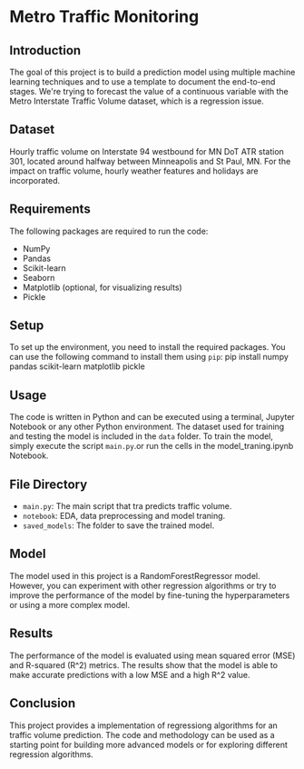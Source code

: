 # Metro Traffic Monitoring

## Introduction

The goal of this project is to build a prediction model using multiple machine learning
techniques and to use a template to document the end-to-end stages. We're trying to
forecast the value of a continuous variable with the Metro Interstate Traffic Volume
dataset, which is a regression issue.

## Dataset
Hourly traffic volume on Interstate 94 westbound for MN DoT ATR station 301, located
around halfway between Minneapolis and St Paul, MN. For the impact on traffic volume,
hourly weather features and holidays are incorporated.
## Requirements

The following packages are required to run the code:
- NumPy
- Pandas
- Scikit-learn
- Seaborn
- Matplotlib (optional, for visualizing results)
- Pickle

## Setup

To set up the environment, you need to install the required packages. You can use the following command to install them using `pip`: pip install numpy pandas scikit-learn matplotlib pickle


## Usage

The code is written in Python and can be executed using a terminal, Jupyter Notebook or any other Python environment.
The dataset used for training and testing the model is included in the `data` folder. To train the model, simply execute the script `main.py`.or run the cells in the model_traning.ipynb Notebook.

## File Directory

- `main.py`: The main script that tra predicts traffic volume.
- `notebook`: EDA, data preprocessing and model traning. 
- `saved_models`: The folder to save the trained model.

## Model
The model used in this project is a RandomForestRegressor model. However, you can experiment with other regression algorithms or try to improve the performance of the model by fine-tuning the hyperparameters or using a more complex model.

## Results
The performance of the model is evaluated using mean squared error (MSE) and R-squared (R^2) metrics. The results show that the model is able to make accurate predictions with a low MSE and a high R^2 value.

## Conclusion

This project provides a implementation of regressiong algorithms for an traffic volume prediction. The code and methodology can be used as a starting point for building more advanced models or for exploring different regression algorithms.

